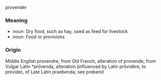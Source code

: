 provender
### Meaning
+ _noun_:  Dry food, such as hay, used as feed for livestock
+ _noun_: Food or provisions

### Origin

Middle English provendre, from Old French, alteration of provende, from Vulgar Latin *prōvenda, alteration (influenced by Latin prōvidēre, to provide), of Late Latin praebenda; see prebend

